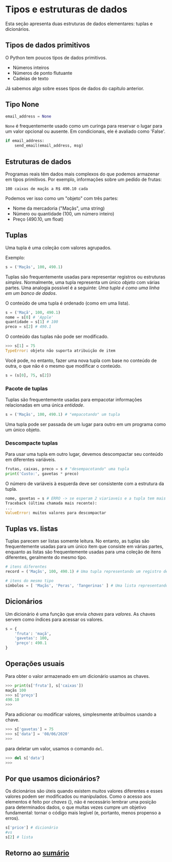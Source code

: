 # Tipos e estruturas de dados

Esta seção apresenta duas estruturas de dados elementares: tuplas e dicionários.

## Tipos de dados primitivos

O Python tem poucos tipos de dados primitivos.

* Números inteiros
* Números de ponto flutuante
* Cadeias de texto

Já sabemos algo sobre esses tipos de dados do capítulo anterior.

## Tipo None

``` python
email_address = None
```

`None` é frequentemente usado como um curinga para reservar o lugar para um valor opcional ou ausente. Em condicionais, ele é avaliado como 'False'.

``` python
if email_address:
    send_email(email_address, msg)
```

## Estruturas de dados

Programas reais têm dados mais complexos do que podemos armazenar em tipos primitivos. Por exemplo, informações sobre um pedido de frutas:

``` código
100 caixas de maçãs a R$ 490.10 cada
```

Podemos ver isso como um "objeto" com três partes:

* Nome da mercadoria ("Maçãs", uma string)
* Número ou quantidade (100, um número inteiro)
* Preço (490.10, um float)

## Tuplas

Uma tupla é uma coleção com valores agrupados.

Exemplo:

``` python
s = ('Maçãs', 100, 490.1)
```

Tuplas são frequentemente usadas para representar registros ou estruturas *simples*.
Normalmente, uma tupla representa um único *objeto* com várias partes. Uma analogia possível é a seguinte: *Uma tupla é como uma linha em um banco de dados*.

O conteúdo de uma tupla é ordenado (como em uma lista).

``` python
s = ('Maçã', 100, 490.1)
nome = s[0] # 'Apple'
quantidade = s[1] # 100
preco = s[2] # 490.1
```

O conteúdo das tuplas não pode ser modificado.

``` python
>>> s[1] = 75
TypeError: objeto não suporta atribuição de item
```

Você pode, no entanto, fazer uma nova tupla com base no conteúdo de outra, o que não é o mesmo que modificar o conteúdo.

``` python
s = (s[0], 75, s[2])
```

### Pacote de tuplas

Tuplas são frequentemente usadas para empacotar informações relacionadas em uma única *entidade*.

``` python
s = ('Maçãs', 100, 490.1) # "empacotando" um tupla
```

Uma tupla pode ser passada de um lugar para outro em um programa como um único objeto.

### Descompacte tuplas

Para usar uma tupla em outro lugar, devemos descompactar seu conteúdo em diferentes variáveis.

``` python
frutas, caixas, preco = s # "desempacotando" uma tupla
print('Custo:', gavetas * preco)
```

O número de variáveis ​​à esquerda deve ser consistente com a estrutura da tupla.

``` python
nome, gavetas = s # ERRO -> se esperam 2 viariaveis e a tupla tem mais do que isso
Traceback (última chamada mais recente):
...
ValueError: muitos valores para descompactar
```

## Tuplas vs. listas

Tuplas parecem ser listas somente leitura. No entanto, as tuplas são frequentemente usadas para um único item que consiste em várias partes, enquanto as listas são frequentemente usadas para uma coleção de itens diferentes, geralmente do mesmo tipo.

``` python
# itens diferentes
record = ('Maçãs', 100, 490.1) # Uma tupla representando um registro dentro de um pedido de frutas

# itens do mesmo tipo
símbolos = [ 'Maçãs', 'Peras', 'Tangerinas' ] # Uma lista representando três frutas diferentes.
```

## Dicionários

Um dicionário é uma função que envia *chaves* para *valores*. As chaves servem como índices para acessar os valores.

``` python
s = {
    'fruta': 'maçã',
    'gavetas': 100,
    'preço': 490.1
}
```

## Operações usuais

Para obter o valor armazenado em um dicionário usamos as chaves.

``` python
>>> print(s['fruta'], s['caixas'])
maçãs 100
>>> s['preço']
490.10
>>>
```

Para adicionar ou modificar valores, simplesmente atribuímos usando a chave.

``` python
>>> s['gavetas'] = 75
>>> s['data'] = '08/06/2020'
>>>
```

para deletar um valor, usamos o comando `del`.

``` python
>>> del s['data']
>>>
```

## Por que usamos dicionários?

Os dicionários são úteis quando existem *muitos* valores diferentes e esses valores podem ser modificados ou manipulados. Como o acesso aos elementos é feito por *chaves* {}, não é necessário lembrar uma posição para determinados dados, o que muitas vezes cumpre um objetivo fundamental: tornar o código mais legível (e, portanto, menos propenso a erros).

``` python
s['price'] # dicionário
#vs
s[2] # lista
```

## Retorno ao [sumário](./00_Resumo.md)